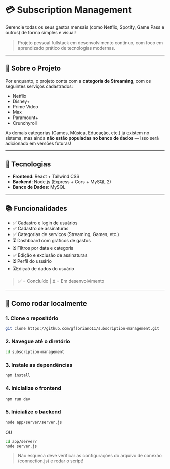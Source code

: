 # 💳 Subscription Management

Gerencie todas os seus gastos mensais (como Netflix, Spotify, Game Pass e outros) de forma simples e visual!

> Projeto pessoal fullstack em desenvolvimento contínuo, com foco em aprendizado prático de tecnologias modernas.

---

## 🎯 Sobre o Projeto

Por enquanto, o projeto conta com a **categoria de Streaming**, com os seguintes serviços cadastrados:

- Netflix
- Disney+
- Prime Video
- Max
- Paramount+
- Crunchyroll

As demais categorias (Games, Música, Educação, etc.) já existem no sistema, mas ainda **não estão populadas no banco de dados** — isso será adicionado em versões futuras!

---

## 🚀 Tecnologias

- **Frontend**: React + Tailwind CSS
- **Backend**: Node.js (Express + Cors + MySQL 2)
- **Banco de Dados**: MySQL

---

## 📚 Funcionalidades

- ✅ Cadastro e login de usuários
- ✅ Cadastro de assinaturas
- ✅ Categorias de serviços (Streaming, Games, etc.)
- ⏳ Dashboard com gráficos de gastos
- ⏳ Filtros por data e categoria
- ✅ Edição e exclusão de assinaturas
- ⏳ Perfil do usuário
- ⏳Ediçaõ de dados do usuário

> ✅ = Concluído | ⏳ = Em desenvolvimento

---

## 🧪 Como rodar localmente

### 1. Clone o repositório

```bash
git clone https://github.com/gfloriano11/subscription-management.git
```

### 2. Navegue até o diretório
```bash
cd subscription-management
```

### 3. Instale as dependências
```bash
npm install
```

### 4. Inicialize o frontend
```bash
npm run dev
```

### 5. Inicialize o backend
```bash
node app/server/server.js
```
OU
```bash
cd app/server/
node server.js
```

> Não esqueca deve verificar as configurações do arquivo de conexão (connection.js) e rodar o script!
